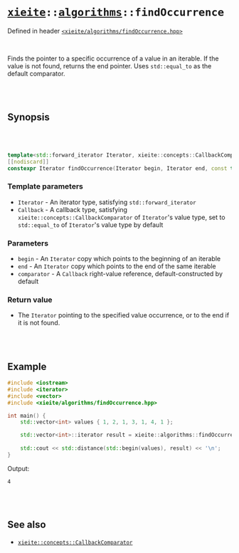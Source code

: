# [`xieite`](../../README.md)`::`[`algorithms`](../../docs/algorithms.md)`::findOccurrence`
Defined in header [`<xieite/algorithms/findOccurrence.hpp>`](../../include/xieite/algorithms/findOccurrence.hpp)

<br/>

Finds the pointer to a specific occurrence of a value in an iterable. If the value is not found, returns the end pointer. Uses `std::equal_to` as the default comparator.

<br/><br/>

## Synopsis

<br/><br/>

```cpp
template<std::forward_iterator Iterator, xieite::concepts::CallbackComparator<typename std::iterator_traits<Iterator>::value_type> Callback = std::equal_to<typename std::iterator_traits<Iterator>::value_type>>
[[nodiscard]]
constexpr Iterator findOccurrence(Iterator begin, Iterator end, const typename std::iterator_traits<Iterator>::value_type& value, std::size_t count, const Callback& comparator = Callback()) noexcept;
```
### Template parameters
- `Iterator` - An iterator type, satisfying `std::forward_iterator`
- `Callback` - A callback type, satisfying `xieite::concepts::CallbackComparator` of `Iterator`'s value type, set to `std::equal_to` of `Iterator`'s value type by default
### Parameters
- `begin` - An `Iterator` copy which points to the beginning of an iterable
- `end` - An `Iterator` copy which points to the end of the same iterable
- `comparator` - A `Callback` right-value reference, default-constructed by default
### Return value
- The `Iterator` pointing to the specified value occurrence, or to the end if it is not found.

<br/><br/>

## Example
```cpp
#include <iostream>
#include <iterator>
#include <vector>
#include <xieite/algorithms/findOccurrence.hpp>

int main() {
	std::vector<int> values { 1, 2, 1, 3, 1, 4, 1 };

	std::vector<int>::iterator result = xieite::algorithms::findOccurrence(std::begin(values), std::end(values), 1, 3);
	
	std::cout << std::distance(std::begin(values), result) << '\n';
}
```
Output:
```
4
```

<br/><br/>

## See also
- [`xieite::concepts::CallbackComparator`](../../docs/concepts/CallbackComparator.md)